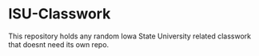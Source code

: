 # ISU-Classwork
This repository holds any random Iowa State University related classwork that doesnt need its own repo.
